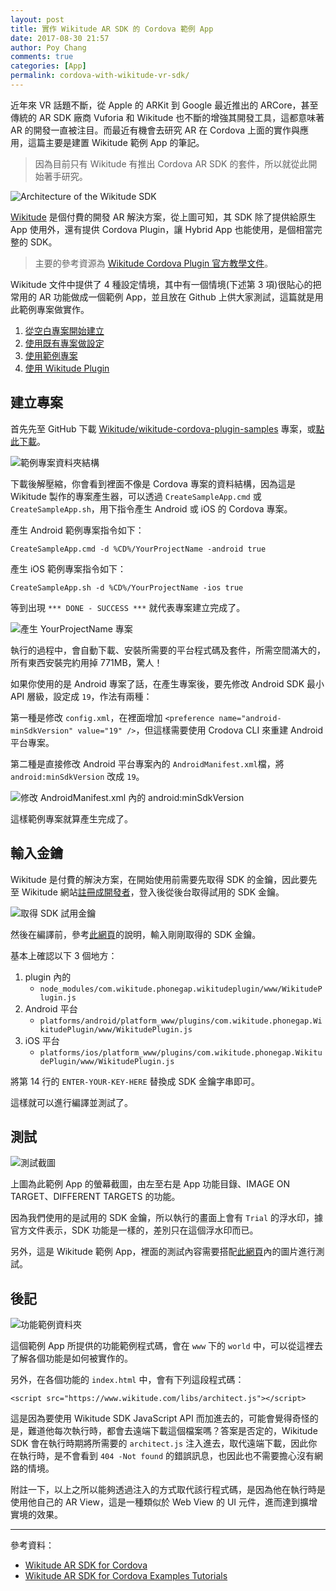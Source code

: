 ```yaml
---
layout: post
title: 實作 Wikitude AR SDK 的 Cordova 範例 App
date: 2017-08-30 21:57
author: Poy Chang
comments: true
categories: [App]
permalink: cordova-with-wikitude-vr-sdk/
---
```

近年來 VR 話題不斷，從 Apple 的 ARKit 到 Google 最近推出的 ARCore，甚至傳統的 AR SDK 廠商 Vuforia 和 Wikitude 也不斷的增強其開發工具，這都意味著 AR 的開發一直被注目。而最近有機會去研究 AR 在 Cordova 上面的實作與應用，這篇主要是建置 Wikitude 範例 App 的筆記。

>因為目前只有 Wikitude 有推出 Cordova AR SDK 的套件，所以就從此開始著手研究。

![Architecture of the Wikitude SDK](http://i.imgur.com/oJZgkol.png)

[Wikitude](http://www.wikitude.com) 是個付費的開發 AR 解決方案，從上圖可知，其 SDK 除了提供給原生 App 使用外，還有提供 Cordova Plugin，讓 Hybrid App 也能使用，是個相當完整的 SDK。 

>主要的參考資源為 [Wikitude Cordova Plugin 官方教學文件](https://www.wikitude.com/external/doc/documentation/latest/phonegap/)。

Wikitude 文件中提供了 4 種設定情境，其中有一個情境(下述第 3 項)很貼心的把常用的 AR 功能做成一個範例 App，並且放在 Github 上供大家測試，這篇就是用此範例專案做實作。

1. [從空白專案開始建立](https://www.wikitude.com/external/doc/documentation/latest/phonegap/setupguidecordovacli.html#PhoneGapEmptyApp)
2. [使用既有專案做設定](https://www.wikitude.com/external/doc/documentation/latest/phonegap/setupguidecordovacli.html#PhoneGapExistingApp)
3. [使用範例專案](https://www.wikitude.com/external/doc/documentation/latest/phonegap/setupguidecordovacli.html#PhoneGapSampleApp)
4. [使用 Wikitude Plugin](https://www.wikitude.com/external/doc/documentation/latest/phonegap/setupguidecordovacli.html#UsingTheWikitudePlugin)

## 建立專案

首先先至 GitHub 下載 [Wikitude/wikitude-cordova-plugin-samples](https://github.com/Wikitude/wikitude-cordova-plugin-samples) 專案，或[點此下載](https://github.com/Wikitude/wikitude-phonegap-samples/archive/master.zip)。

![範例專案資料夾結構](http://i.imgur.com/f9viSzx.png)

下載後解壓縮，你會看到裡面不像是 Cordova 專案的資料結構，因為這是 Wikitude 製作的專案產生器，可以透過 `CreateSampleApp.cmd` 或 `CreateSampleApp.sh`，用下指令產生 Android 或 iOS 的 Cordova 專案。

產生 Android 範例專案指令如下：

```
CreateSampleApp.cmd -d %CD%/YourProjectName -android true
```

產生 iOS 範例專案指令如下：

```
CreateSampleApp.sh -d %CD%/YourProjectName -ios true
```

等到出現 `*** DONE - SUCCESS ***` 就代表專案建立完成了。

![產生 YourProjectName 專案](http://i.imgur.com/bgDOA8s.png)

執行的過程中，會自動下載、安裝所需要的平台程式碼及套件，所需空間滿大的，所有東西安裝完約用掉 771MB，驚人！

如果你使用的是 Android 專案了話，在產生專案後，要先修改 Android SDK 最小 API 層級，設定成 `19`，作法有兩種：

第一種是修改 `config.xml`，在裡面增加 `<preference name="android-minSdkVersion" value="19" />`，但這樣需要使用 Crodova CLI 來重建 Android 平台專案。

第二種是直接修改 Android 平台專案內的 `AndroidManifest.xml`檔，將 `android:minSdkVersion` 改成 `19`。

![修改 AndroidManifest.xml 內的 android:minSdkVersion](http://i.imgur.com/Chfogtk.png)

這樣範例專案就算產生完成了。

## 輸入金鑰

Wikitude 是付費的解決方案，在開始使用前需要先取得 SDK 的金鑰，因此要先至 Wikitude 網站[註冊成開發者](http://www.wikitude.com/developer/licenses)，登入後從後台取得試用的 SDK 金鑰。

![取得 SDK 試用金鑰](http://i.imgur.com/ibYQjTI.png)

然後在編譯前，參考[此網頁](https://www.wikitude.com/external/doc/documentation/latest/phonegap/triallicense.html#where-should-i-enter-the-license-key)的說明，輸入剛剛取得的 SDK 金鑰。

基本上確認以下 3 個地方：

1. plugin 內的
	* `node_modules/com.wikitude.phonegap.wikitudeplugin/www/WikitudePlugin.js`
2. Android 平台
	* `platforms/android/platform_www/plugins/com.wikitude.phonegap.WikitudePlugin/www/WikitudePlugin.js`
3. iOS 平台
	* `platforms/ios/platform_www/plugins/com.wikitude.phonegap.WikitudePlugin/www/WikitudePlugin.js`

將第 14 行的 `ENTER-YOUR-KEY-HERE` 替換成 SDK 金鑰字串即可。 

這樣就可以進行編譯並測試了。

## 測試

![測試截圖](http://i.imgur.com/CYkOD5K.jpg)

上圖為此範例 App 的螢幕截圖，由左至右是 App 功能目錄、IMAGE ON TARGET、DIFFERENT TARGETS 的功能。

因為我們使用的是試用的 SDK 金鑰，所以執行的畫面上會有 `Trial` 的浮水印，據官方文件表示，SDK 功能是一樣的，差別只在這個浮水印而已。

另外，這是 Wikitude 範例 App，裡面的測試內容需要搭配[此網頁](http://www.wikitude.com/external/doc/documentation/latest/android/targetimages.html#target-images)內的圖片進行測試。

## 後記

![功能範例資料夾](http://i.imgur.com/MTHnHwU.png)

這個範例 App 所提供的功能範例程式碼，會在 `www` 下的 `world` 中，可以從這裡去了解各個功能是如何被實作的。

另外，在各個功能的 `index.html` 中，會有下列這段程式碼：

```
<script src="https://www.wikitude.com/libs/architect.js"></script>
```

這是因為要使用 Wikitude SDK JavaScript API 而加進去的，可能會覺得奇怪的是，難道他每次執行時，都會去遠端下載這個檔案嗎？答案是否定的，Wikitude SDK 會在執行時期將所需要的 `architect.js` 注入進去，取代遠端下載，因此你在執行時，是不會看到 `404 -Not found` 的錯誤訊息，也因此也不需要擔心沒有網路的情境。

附註一下，以上之所以能夠透過注入的方式取代該行程式碼，是因為他在執行時是使用他自己的 AR View，這是一種類似於 Web View 的 UI 元件，進而達到擴增實境的效果。

----------

參考資料：

* [Wikitude AR SDK for Cordova](https://www.wikitude.com/external/doc/documentation/latest/phonegap/)
* [Wikitude AR SDK for Cordova Examples Tutorials](https://www.wikitude.com/external/doc/documentation/latest/phonegap/samples.html#examples)